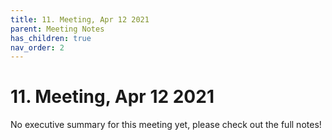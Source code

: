 ```yaml
---
title: 11. Meeting, Apr 12 2021
parent: Meeting Notes
has_children: true
nav_order: 2
---
```


# 11. Meeting, Apr 12 2021

No executive summary for this meeting yet, please check out the full notes!